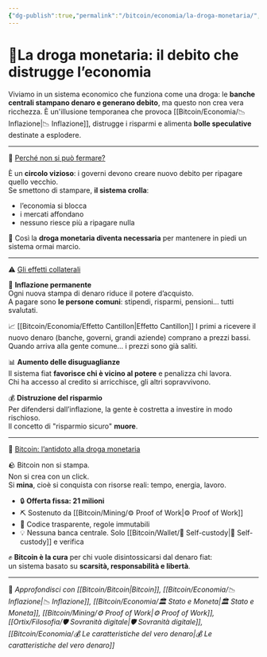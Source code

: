 ```yaml
---
{"dg-publish":true,"permalink":"/bitcoin/economia/la-droga-monetaria/","title":"💉 La droga monetaria: il debito che distrugge l’economia","tags":["Bitcoin","Inflazione","Fiat","Debito","Economia","Sovranità"]}
---
```



# 💉La droga monetaria: il debito che distrugge l’economia

Viviamo in un sistema economico che funziona come una droga: le **banche centrali stampano denaro e generano debito**, ma questo non crea vera ricchezza. È un'illusione temporanea che provoca [[Bitcoin/Economia/📉 Inflazione\|📉 Inflazione]], distrugge i risparmi e alimenta **bolle speculative** destinate a esplodere.

---

🔄 <u>Perché non si può fermare?</u>

È un **circolo vizioso**: i governi devono creare nuovo debito per ripagare quello vecchio.  
Se smettono di stampare, **il sistema crolla**:  
- l’economia si blocca  
- i mercati affondano  
- nessuno riesce più a ripagare nulla

💉 Così la **droga monetaria diventa necessaria** per mantenere in piedi un sistema ormai marcio.

---

⚠️ <u>Gli effetti collaterali</u>

💸 **Inflazione permanente**  
Ogni nuova stampa di denaro riduce il potere d’acquisto.  
A pagare sono **le persone comuni**: stipendi, risparmi, pensioni… tutti svalutati.

📈 [[Bitcoin/Economia/Effetto Cantillon\|Effetto Cantillon]]
I primi a ricevere il nuovo denaro (banche, governi, grandi aziende) comprano a prezzi bassi.  
Quando arriva alla gente comune… i prezzi sono già saliti.

📊 **Aumento delle disuguaglianze**  
Il sistema fiat **favorisce chi è vicino al potere** e penalizza chi lavora.  
Chi ha accesso al credito si arricchisce, gli altri sopravvivono.

💰 **Distruzione del risparmio**  
Per difendersi dall’inflazione, la gente è costretta a investire in modo rischioso.  
Il concetto di "risparmio sicuro" **muore**.

---

🧡 <u>Bitcoin: l’antidoto alla droga monetaria</u>

🪨 Bitcoin non si stampa.  
Non si crea con un click.  
Si **mina**, cioè si conquista con risorse reali: tempo, energia, lavoro.

- 🔒 **Offerta fissa: 21 milioni**  
- ⛏️ Sostenuto da [[Bitcoin/Mining/⚙️  Proof of Work\|⚙️  Proof of Work]]
- 📖 Codice trasparente, regole immutabili  
- 💡 Nessuna banca centrale. Solo [[Bitcoin/Wallet/🔐 Self-custody\|🔐 Self-custody]] e verifica

✊ **Bitcoin è la cura** per chi vuole disintossicarsi dal denaro fiat:  
un sistema basato su **scarsità, responsabilità e libertà**.

---

🔗 _Approfondisci con [[Bitcoin/Bitcoin\|Bitcoin]], [[Bitcoin/Economia/📉 Inflazione\|📉 Inflazione]], [[Bitcoin/Economia/🏛️ Stato e Moneta\|🏛️ Stato e Moneta]], [[Bitcoin/Mining/⚙️  Proof of Work\|⚙️  Proof of Work]], [[Ortix/Filosofia/🛡️ Sovranità digitale\|🛡️ Sovranità digitale]], [[Bitcoin/Economia/💰 Le caratteristiche del vero denaro\|💰 Le caratteristiche del vero denaro]]_
